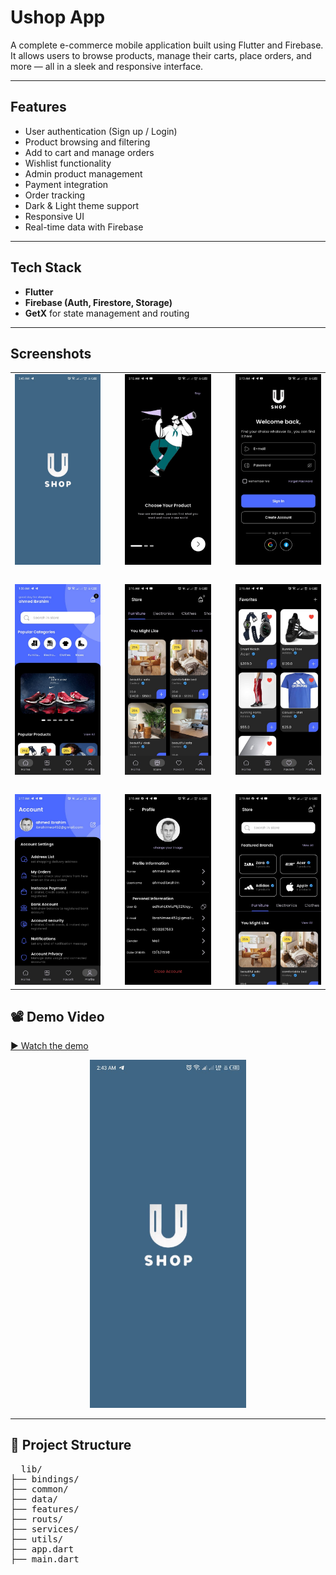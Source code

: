 # Ushop App

A complete e-commerce mobile application built using Flutter and Firebase. It allows users to browse products, manage their carts, place orders, and more — all in a sleek and responsive interface.

---

## Features

- User authentication (Sign up / Login)
- Product browsing and filtering
- Add to cart and manage orders
- Wishlist functionality
- Admin product management
- Payment integration
- Order tracking
- Dark & Light theme support
- Responsive UI
- Real-time data with Firebase

---

## Tech Stack

- **Flutter**
- **Firebase (Auth, Firestore, Storage)**
- **GetX** for state management and routing

---

## Screenshots

<p align="center">
  <table>
    <tr>
      <td><img src="https://raw.githubusercontent.com/Ahmed2020Ebrahim/my_portfolio/refs/heads/master/assets/assets/projects/ushop/1.jpg" width="200"></td>
      <td>&nbsp;&nbsp;&nbsp;</td>
      <td><img src="https://raw.githubusercontent.com/Ahmed2020Ebrahim/my_portfolio/refs/heads/master/assets/assets/projects/ushop/2.jpg" width="200"></td>
      <td>&nbsp;&nbsp;&nbsp;</td>
      <td><img src="https://raw.githubusercontent.com/Ahmed2020Ebrahim/my_portfolio/refs/heads/master/assets/assets/projects/ushop/3.jpg" width="200"></td>
    </tr>
    <tr><td colspan="5">&nbsp;</td></tr>
    <tr>
      <td><img src="https://raw.githubusercontent.com/Ahmed2020Ebrahim/my_portfolio/refs/heads/master/assets/assets/projects/ushop/4.jpg" width="200"></td>
      <td>&nbsp;&nbsp;&nbsp;</td>
      <td><img src="https://raw.githubusercontent.com/Ahmed2020Ebrahim/my_portfolio/refs/heads/master/assets/assets/projects/ushop/5.jpg" width="200"></td>
      <td>&nbsp;&nbsp;&nbsp;</td>
      <td><img src="https://raw.githubusercontent.com/Ahmed2020Ebrahim/my_portfolio/refs/heads/master/assets/assets/projects/ushop/6.jpg" width="200"></td>
    </tr>
    <tr><td colspan="5">&nbsp;</td></tr>
    <tr>
      <td><img src="https://raw.githubusercontent.com/Ahmed2020Ebrahim/my_portfolio/refs/heads/master/assets/assets/projects/ushop/7.jpg" width="200"></td>
      <td>&nbsp;&nbsp;&nbsp;</td>
      <td><img src="https://raw.githubusercontent.com/Ahmed2020Ebrahim/my_portfolio/refs/heads/master/assets/assets/projects/ushop/8.jpg" width="200"></td>
      <td>&nbsp;&nbsp;&nbsp;</td>
      <td><img src="https://raw.githubusercontent.com/Ahmed2020Ebrahim/my_portfolio/refs/heads/master/assets/assets/projects/ushop/9.jpg" width="200"></td>
    </tr>
  </table>
</p>


## 📽️ Demo Video

[▶️ Watch the demo](https://drive.google.com/file/d/10_GXXhKwAx-oBMXivJaWEFAuLXNJoMY5/view?usp=sharing)

<p align="center">
  <a href="https://drive.google.com/file/d/17Jf7pmQT5zGOGh5gEnz_iIyzE6B81UkL/view?usp=sharing" target="_blank">
    <img src="https://raw.githubusercontent.com/Ahmed2020Ebrahim/my_portfolio/refs/heads/master/assets/assets/projects/ushop/1.jpg" alt="Demo Video" width="250" />
  </a>
</p>


---

## 📂 Project Structure

<pre>
  lib/
├── bindings/
├── common/
├── data/
├── features/
├── routs/
├── services/
├── utils/
├── app.dart
├── main.dart
</pre>

